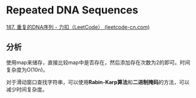 # Repeated DNA Sequences

[187. 重复的DNA序列 - 力扣（LeetCode） (leetcode-cn.com)](https://leetcode-cn.com/problems/repeated-dna-sequences/)

## 分析

使用map来储存，直接比较map中是否存在，然后添加存在次数为2的即可。时间复杂度为O(10n)。

对于滑动窗口查找字符串，可以使用**Rabin-Karp算法**和**二进制掩码**的方法，可以减少时间复杂度。
